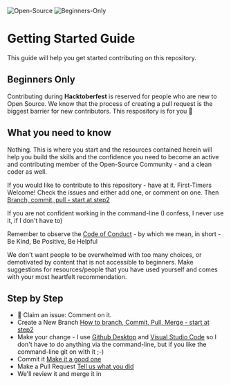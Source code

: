 ![Open-Source](https://img.shields.io/badge/Open%20Source-Good%20First%20Issue-blue?style=for-the-badge)
![Beginners-Only](https://img.shields.io/badge/Hacktoberfest-Beginners--Only-yellow?style=for-the-badge)

# Getting Started Guide

This guide will help you get started contributing on this repository. 

## Beginners Only
Contributing during **Hacktoberfest** is reserved for people who are new to Open Source. We know that the process of creating a pull request is the biggest barrier for new contributors. This respository is for you 💝

## What you need to know
Nothing. This is where you start and the resources contained herein will help you build the skills and the confidence you need to become an active and contributing member of the Open-Source Community - and a clean coder as well.

If you would like to contribute to this repository - have at it. First-Timers Welcome! Check the issues and either add one, or comment on one. Then [Branch, commit, pull - start at step2](https://guides.github.com/activities/hello-world/)

If you are not confident working in the command-line (I confess, I never use it, if I don't have to)

Remember to observe the [Code of Conduct](https://github.com/msandfor/10-Easy-Steps/blob/master/code_of_conduct.md) - by which we mean, in short - Be Kind, Be Positive, Be Helpful

We don't want people to be overwhelmed with too many choices, or demotivated by content that is not accessible to beginners. Make suggestions for resources/people that you have used yourself and comes with your most heartfelt recommendation.

## Step by Step
* 🙋 Claim an issue: Comment on it.
* Create a New Branch [How to branch, Commit, Pull, Merge - start at step2](https://guides.github.com/activities/hello-world/)
* Make your change - I use [Github Desktop](https://desktop.github.com/) and [Visual Studio Code](https://code.visualstudio.com/) so I don't have to do anything via the command-line, but if you like the command-line git on with it ;-)
* Commit it [Make it a good one](https://dev.to/chrissiemhrk/git-commit-message-5e21)
* Make a Pull Request [Tell us what you did](https://github.blog/2015-01-21-how-to-write-the-perfect-pull-request/)
* We'll review it and merge it in



